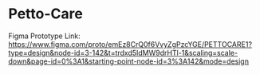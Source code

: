 # Petto-Care
Figma Prototype Link: https://www.figma.com/proto/emEz8CrQ0f6VvyZgPzcYGE/PETTOCARE1?type=design&node-id=3-142&t=trdxd5IdMW9drHTl-1&scaling=scale-down&page-id=0%3A1&starting-point-node-id=3%3A142&mode=design
